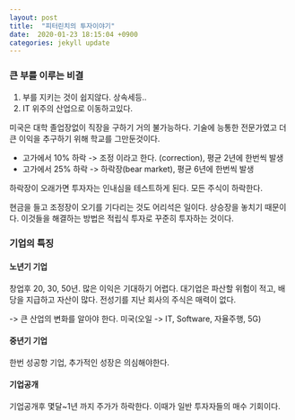 ```yaml
---
layout: post
title:  "피터린치의 투자이야기"
date:  2020-01-23 18:15:04 +0900 
categories: jekyll update
---
```


### 큰 부를 이루는 비결
1. 부를 지키는 것이 쉽지않다.
  상속세등..
1. IT 위주의 산업으로 이동하고있다.

미국은 대학 졸업장없이 직장을 구하기 거의 불가능하다. 기술에 능통한 전문가였고 더 큰 이익을 추구하기 위해 학교를 그만둔것이다.

* 고가에서 10% 하락 -> 조정 이라고 한다. (correction), 평균 2년에 한번씩 발생
* 고가에서 25% 하락 -> 하락장(bear market), 평균 6년에 한번씩 발생

하락장이 오래가면 투자자는 인내심을 테스트하게 된다. 모든 주식이 하락한다.

현금을 들고 조정장이 오기를 기다리는 것도 어리석은 일이다. 상승장을 놓치기 때문이다.
이것들을 해결하는 방법은 적립식 투자로 꾸준히 투자하는 것이다.

### 기업의 특징
#### 노년기 기업
창업후 20, 30, 50년. 많은 이익은 기대하기 어렵다. 대기업은 파산할 위험이 적고, 배당을 지급하고 자산이 많다.
전성기를 지난 회사의 주식은 매력이 없다.

-> 큰 산업의 변화를 알아야 한다. 미국(오일 -> IT, Software, 자율주행, 5G)

#### 중년기 기업
한번 성공항 기업, 추가적인 성장은 의심해야한다.

#### 기업공개
기업공개후 몇달~1년 까지 주가가 하락한다. 이때가 일반 투자자들의 매수 기회이다.
